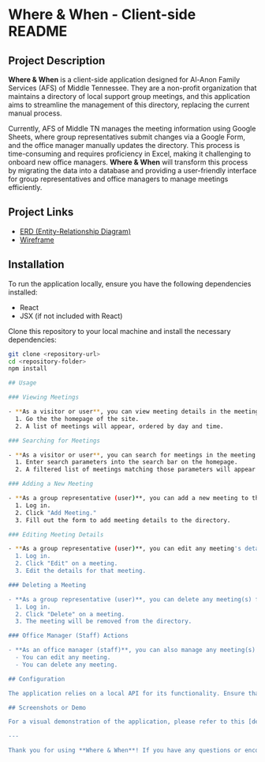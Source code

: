 # Where & When - Client-side README

## Project Description

**Where & When** is a client-side application designed for Al-Anon Family Services (AFS) of Middle Tennessee. They are a non-profit organization that maintains a directory of local support group meetings, and this application aims to streamline the management of this directory, replacing the current manual process.

Currently, AFS of Middle TN manages the meeting information using Google Sheets, where group representatives submit changes via a Google Form, and the office manager manually updates the directory. This process is time-consuming and requires proficiency in Excel, making it challenging to onboard new office managers. **Where & When** will transform this process by migrating the data into a database and providing a user-friendly interface for group representatives and office managers to manage meetings efficiently.

## Project Links

- [ERD (Entity-Relationship Diagram)](https://dbdiagram.io/d/64f2483502bd1c4a5ed3c41a)
- [Wireframe](https://sketchboard.me/HDY973P3tdLQ)

## Installation

To run the application locally, ensure you have the following dependencies installed:

- React
- JSX (if not included with React)

Clone this repository to your local machine and install the necessary dependencies:

```bash
git clone <repository-url>
cd <repository-folder>
npm install

## Usage

### Viewing Meetings

- **As a visitor or user**, you can view meeting details in the meeting directory:
  1. Go the the homepage of the site.
  2. A list of meetings will appear, ordered by day and time.

### Searching for Meetings

- **As a visitor or user**, you can search for meetings in the meeting directory:
  1. Enter search parameters into the search bar on the homepage.
  2. A filtered list of meetings matching those parameters will appear.

### Adding a New Meeting

- **As a group representative (user)**, you can add a new meeting to the directory:
  1. Log in.
  2. Click "Add Meeting."
  3. Fill out the form to add meeting details to the directory.

### Editing Meeting Details

- **As a group representative (user)**, you can edit any meeting's details in the directory:
  1. Log in.
  2. Click "Edit" on a meeting.
  3. Edit the details for that meeting.

### Deleting a Meeting

- **As a group representative (user)**, you can delete any meeting(s) from the directory:
  1. Log in.
  2. Click "Delete" on a meeting.
  3. The meeting will be removed from the directory.

### Office Manager (Staff) Actions

- **As an office manager (staff)**, you can also manage any meeting(s) in the directory:
  - You can edit any meeting.
  - You can delete any meeting.

## Configuration

The application relies on a local API for its functionality. Ensure that the API is properly configured for the application to work correctly.

## Screenshots or Demo

For a visual demonstration of the application, please refer to this [demo video](https://www.loom.com/share/b21724a4f99f4a67a6fa75cc8495bf41?sid=a704ecc8-1bba-467e-a439-665cadf28e65).

---

Thank you for using **Where & When**! If you have any questions or encounter issues, please don't hesitate to reach out.
